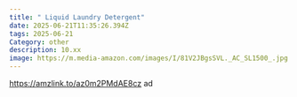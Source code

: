 ```yaml
---
title: " Liquid Laundry Detergent"
date: 2025-06-21T11:35:26.394Z
tags: 2025-06-21
Category: other
description: 10.xx
image: https://m.media-amazon.com/images/I/81V2JBgsSVL._AC_SL1500_.jpg
---
```

https://amzlink.to/az0m2PMdAE8cz  ad